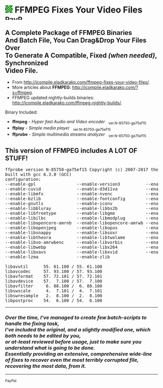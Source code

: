 <h1><img width="25" height="25" src="data:image/gif;base64,R0lGODlhFAAUAJEAAAKEAq3Yrfz9/DihOCwAAAAAFAAUAEACZMyOEyKWZ4AaQLYKFq3jVs0FAbYwzPhFFpoxW8eCa4hginpgWYx77aji+GQ52FDwamxkOsmCpcs1f5tm50TqxbAfpHArIx5fFCmM5LVVz91XZPJEu7fjkKoENTMRosfBhOQXUAAAOw=="/> FFMPEG Fixes Your Video Files &nbsp; <sub><a target="_blank" href="https://paypal.me/e1adkarak0" rel="nofollow"><img src="https://www.paypalobjects.com/webstatic/mktg/Logo/pp-logo-100px.png" width="60" height="16" border="0" alt="PayPal Donation"></a></sub></h1>

<h2>A Complete Package of FFMPEG Binaries<br/>And Batch File, You Can Drag&Drop Your Files Over<br/>To Generate A <strong>Compatible</strong>, <strong>Fixed</strong> <em>(when needed)</em>, <strong>Synchronized</strong><br/>Video File.</h2>

<ul>
<li>From <a href="http://icompile.eladkarako.com/ffmpeg-fixes-your-video-files/">http://icompile.eladkarako.com/ffmpeg-fixes-your-video-files/</a>.</li>
<li>More articles about <strong>FFMPEG</strong>: <a href="http://icompile.eladkarako.com/?s=ffmpeg">http://icompile.eladkarako.com/?s=ffmpeg</a>.</li>
<li>FFMPEG updated nightly-builds binaries: <a href="http://icompile.eladkarako.com/ffmpeg-nightly-builds/">http://icompile.eladkarako.com/ffmpeg-nightly-builds/</a>.</li>
</ul>

Binary Included:
<ul>
<li><strong>ffmpeg</strong> - <em>Hyper fast Audio and Video encoder</em> &nbsp; <sub>ver.N-85750-ga75ef15</sub></li>
<li><strong>ffplay</strong> - <em>Simple media player</em> &nbsp; <sub>ver.N-85750-ga75ef15</sub></li>
<li><strong>ffprobe</strong> - <em>Simple multimedia streams analyzer</em> &nbsp; <sub>ver.N-85750-ga75ef15</sub></li>
</ul>

<h2>This version of FFMPEG includes <strong>A LOT OF STUFF!</strong></h2>

<pre>
ffprobe version N-85750-ga75ef15 Copyright (c) 2007-2017 the FFmpeg developers
built with gcc 6.3.0 (GCC)
configuration: 
--enable-gpl                --enable-version3          --enable-cuda 
--enable-cuvid              --enable-d3d11va           --enable-dxva2 
--enable-libmfx             --enable-nvenc             --enable-avisynth
--enable-bzlib              --enable-fontconfig        --enable-frei0r
--enable-gnutls             --enable-iconv             --enable-libass
--enable-libbluray          --enable-libbs2b           --enable-libcaca 
--enable-libfreetype        --enable-libgme            --enable-libgsm
--enable-libilbc            --enable-libmodplug        --enable-libmp3lame
--enable-libopencore-amrnb  --enable-libopencore-amrwb --enable-libopenh264
--enable-libopenjpeg        --enable-libopus           --enable-librtmp 
--enable-libsnappy          --enable-libsoxr           --enable-libspeex 
--enable-libtheora          --enable-libtwolame        --enable-libvidstab 
--enable-libvo-amrwbenc     --enable-libvorbis         --enable-libvpx--enable-libwavpack 
--enable-libwebp            --enable-libx264           --enable-libx265 
--enable-libxavs            --enable-libxvid           --enable-libzimg 
--enable-lzma               --enable-zlib

libavutil      55. 61.100 / 55. 61.100
libavcodec     57. 93.100 / 57. 93.100
libavformat    57. 72.101 / 57. 72.101
libavdevice    57.  7.100 / 57.  7.100
libavfilter     6. 88.100 /  6. 88.100
libswscale      4.  7.101 /  4.  7.101
libswresample   2.  8.100 /  2.  8.100
libpostproc    54.  6.100 / 54.  6.100
</pre>

<hr/>

<h3><em>Over the time, I've managed to create few batch-scripts to handle the fixing task,<br/>
I've included the original, and a slightly modified one, which both needs to be edited by you,<br/>
or at-least reviewed before usage, just to make sure you understand what is going to be done.<br/>
Essentially providing an extensive, comprehensive wide-line of fixes to recover even the most terribly corrupted file,<br/>
recovering the most data, from it.</em></h3>

<hr/>

<sub><a target="_blank" href="https://paypal.me/e1adkarak0" rel="nofollow"><img src="https://www.paypalobjects.com/webstatic/mktg/Logo/pp-logo-100px.png" width="60" height="16" border="0" alt="PayPal Donation"></a></sub>

